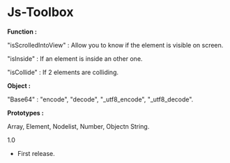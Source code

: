 # Js-Toolbox

**Function :**

"isScrolledIntoView"    : Allow you to know if the element is visible on screen.

"isInside"              : If an element is inside an other one.

"isCollide"             : If 2 elements are colliding.

**Object :**

"Base64" : "encode", "decode", "_utf8_encode", "_utf8_decode".

**Prototypes :**

Array, Element, Nodelist, Number, Objectn String.

1.0 

- First release.